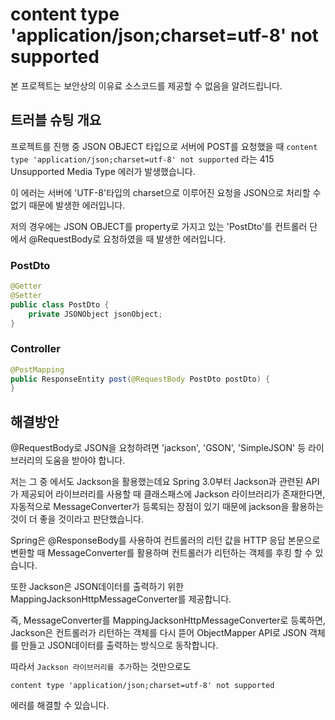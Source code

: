 # content type 'application/json;charset=utf-8' not supported

본 프로젝트는 보안상의 이유료 소스코드를 제공할 수 없음을 알려드립니다.

## 트러블 슈팅 개요

프로젝트를 진행 중 JSON OBJECT 타입으로 서버에 POST를 요청했을 때 
```content type 'application/json;charset=utf-8' not supported``` 라는 
415 Unsupported Media Type 에러가 발생했습니다. 

이 에러는 서버에 'UTF-8'타입의 charset으로 이루어진 요청을 JSON으로 처리할 수 없기 
때문에 발생한 에러입니다.

저의 경우에는 JSON OBJECT를 property로 가지고 있는 'PostDto'를 컨트롤러 단에서 
@RequestBody로 요청하였을 때 발생한 에러입니다.

### PostDto
```java
@Getter
@Setter
public class PostDto {
    private JSONObject jsonObject;
}
```

### Controller
```java
@PostMapping
public ResponseEntity post(@RequestBody PostDto postDto) {
}
```

## 해결방안
@RequestBody로 JSON을 요청하려면 'jackson', 'GSON', 'SimpleJSON' 등 라이브러리의 도움을 받아야 합니다.

저는 그 중 에서도 Jackson을 활용했는데요 Spring 3.0부터 Jackson과 관련된 API가 제공되어 라이브러리를 사용할 때
클래스패스에 Jackson 라이브러리가 존재한다면, 자동적으로 MessageConverter가 등록되는 장점이 있기 때문에 
jackson을 활용하는 것이 더 좋을 것이라고 판단했습니다.

Spring은 @ResponseBody를 사용하여 컨트롤러의 리턴 값을 HTTP 응답 본문으로 변환할 때 MessageConverter를 활용하며
컨트롤러가 리턴하는 객체를 후킹 할 수 있습니다.

또한 Jackson은 JSON데이터를 출력하기 위한 MappingJacksonHttpMessageConverter를 제공합니다.

즉, MessageConverter를 MappingJacksonHttpMessageConverter로 등록하면, 
Jackson은 컨트롤러가 리턴하는 객체를 다시 뜯어 ObjectMapper API로 JSON 객체를 만들고 
JSON데이터를 출력하는 방식으로 동작합니다.

따라서 ```Jackson 라이브러리를 추가```하는 것만으로도 

``` 
content type 'application/json;charset=utf-8' not supported 
```
에러를 해결할 수 있습니다.